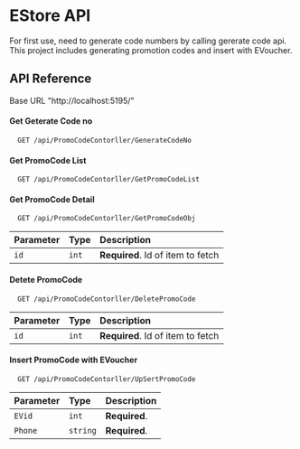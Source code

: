 
# EStore API

For first use, need to generate code numbers by calling gererate code api. This project includes generating promotion codes and insert with EVoucher.


## API Reference
Base URL "http://localhost:5195/"
#### Get Geterate Code no

```http
  GET /api/PromoCodeContorller/GenerateCodeNo
```

#### Get PromoCode List

```http
  GET /api/PromoCodeContorller/GetPromoCodeList
```

#### Get PromoCode Detail

```http
  GET /api/PromoCodeContorller/GetPromoCodeObj
```

| Parameter | Type     | Description                       |
| :-------- | :------- | :-------------------------------- |
| `id`      | `int` | **Required**. Id of item to fetch |

#### Detete PromoCode

```http
  GET /api/PromoCodeContorller/DeletePromoCode
```

| Parameter | Type     | Description                       |
| :-------- | :------- | :-------------------------------- |
| `id`      | `int` | **Required**. Id of item to fetch |

#### Insert PromoCode with EVoucher

```http
  GET /api/PromoCodeContorller/UpSertPromoCode
```

| Parameter | Type     | Description                       |
| :-------- | :------- | :-------------------------------- |
| `EVid`      | `int` | **Required**.  |
|`Phone`|`string`|**Required**.  |